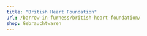 ```yaml
---
title: "British Heart Foundation"
url: /barrow-in-furness/british-heart-foundation/
shop: Gebrauchtwaren
---
```

